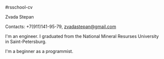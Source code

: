 #rsschool-cv

Zvada Stepan

Contacts: +7(911)141-95-79, zvadastepan@gmail.com

I'm an engineer. I graduated from the National Mineral Resurses University in Saint-Petersburg.

I'm a beginner as a programmist.
